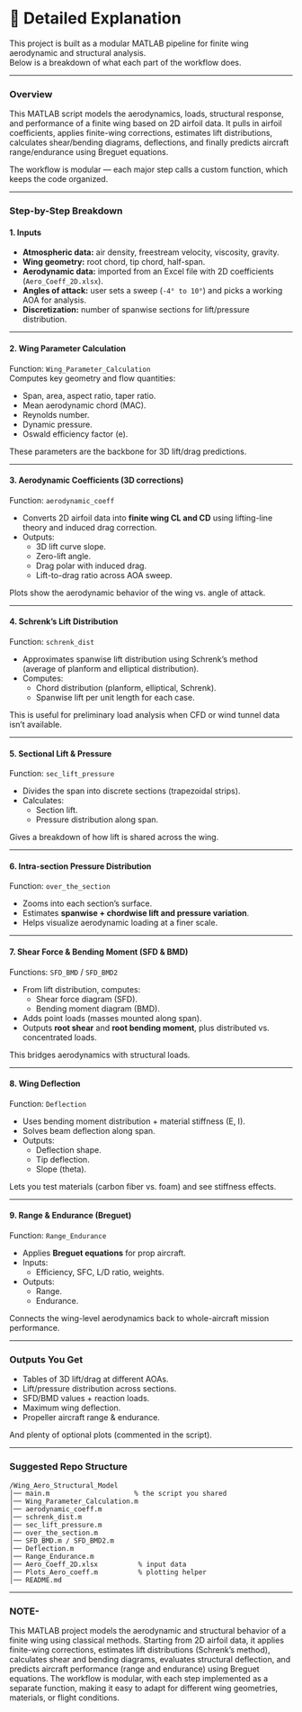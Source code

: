 # 📖 Detailed Explanation

This project is built as a modular MATLAB pipeline for finite wing aerodynamic and structural analysis.  
Below is a breakdown of what each part of the workflow does.

---

### **Overview**

This MATLAB script models the aerodynamics, loads, structural response, and performance of a finite wing based on 2D airfoil data. It pulls in airfoil coefficients, applies finite-wing corrections, estimates lift distributions, calculates shear/bending diagrams, deflections, and finally predicts aircraft range/endurance using Breguet equations.

The workflow is modular — each major step calls a custom function, which keeps the code organized.

---

### **Step-by-Step Breakdown**

#### **1. Inputs**

* **Atmospheric data:** air density, freestream velocity, viscosity, gravity.
* **Wing geometry:** root chord, tip chord, half-span.
* **Aerodynamic data:** imported from an Excel file with 2D coefficients (`Aero_Coeff_2D.xlsx`).
* **Angles of attack:** user sets a sweep (`-4° to 10°`) and picks a working AOA for analysis.
* **Discretization:** number of spanwise sections for lift/pressure distribution.

---

#### **2. Wing Parameter Calculation**

Function: `Wing_Parameter_Calculation`  
Computes key geometry and flow quantities:

* Span, area, aspect ratio, taper ratio.
* Mean aerodynamic chord (MAC).
* Reynolds number.
* Dynamic pressure.
* Oswald efficiency factor (e).

These parameters are the backbone for 3D lift/drag predictions.

---

#### **3. Aerodynamic Coefficients (3D corrections)**

Function: `aerodynamic_coeff`

* Converts 2D airfoil data into **finite wing CL and CD** using lifting-line theory and induced drag correction.
* Outputs:
  * 3D lift curve slope.
  * Zero-lift angle.
  * Drag polar with induced drag.
  * Lift-to-drag ratio across AOA sweep.

Plots show the aerodynamic behavior of the wing vs. angle of attack.

---

#### **4. Schrenk’s Lift Distribution**

Function: `schrenk_dist`

* Approximates spanwise lift distribution using Schrenk’s method (average of planform and elliptical distribution).
* Computes:
  * Chord distribution (planform, elliptical, Schrenk).
  * Spanwise lift per unit length for each case.

This is useful for preliminary load analysis when CFD or wind tunnel data isn’t available.

---

#### **5. Sectional Lift & Pressure**

Function: `sec_lift_pressure`

* Divides the span into discrete sections (trapezoidal strips).
* Calculates:
  * Section lift.
  * Pressure distribution along span.

Gives a breakdown of how lift is shared across the wing.

---

#### **6. Intra-section Pressure Distribution**

Function: `over_the_section`

* Zooms into each section’s surface.
* Estimates **spanwise + chordwise lift and pressure variation**.
* Helps visualize aerodynamic loading at a finer scale.

---

#### **7. Shear Force & Bending Moment (SFD & BMD)**

Functions: `SFD_BMD` / `SFD_BMD2`

* From lift distribution, computes:
  * Shear force diagram (SFD).
  * Bending moment diagram (BMD).
* Adds point loads (masses mounted along span).
* Outputs **root shear** and **root bending moment**, plus distributed vs. concentrated loads.

This bridges aerodynamics with structural loads.

---

#### **8. Wing Deflection**

Function: `Deflection`

* Uses bending moment distribution + material stiffness (E, I).
* Solves beam deflection along span.
* Outputs:
  * Deflection shape.
  * Tip deflection.
  * Slope (theta).

Lets you test materials (carbon fiber vs. foam) and see stiffness effects.

---

#### **9. Range & Endurance (Breguet)**

Function: `Range_Endurance`

* Applies **Breguet equations** for prop aircraft.
* Inputs:
  * Efficiency, SFC, L/D ratio, weights.
* Outputs:
  * Range.
  * Endurance.

Connects the wing-level aerodynamics back to whole-aircraft mission performance.

---

### **Outputs You Get**

* Tables of 3D lift/drag at different AOAs.
* Lift/pressure distribution across sections.
* SFD/BMD values + reaction loads.
* Maximum wing deflection.
* Propeller aircraft range & endurance.

And plenty of optional plots (commented in the script).

---

### **Suggested Repo Structure**

```
/Wing_Aero_Structural_Model
│── main.m                     % the script you shared
│── Wing_Parameter_Calculation.m
│── aerodynamic_coeff.m
│── schrenk_dist.m
│── sec_lift_pressure.m
│── over_the_section.m
│── SFD_BMD.m / SFD_BMD2.m
│── Deflection.m
│── Range_Endurance.m
│── Aero_Coeff_2D.xlsx          % input data
│── Plots_Aero_coeff.m          % plotting helper
│── README.md
```

---

### **NOTE-**

This MATLAB project models the aerodynamic and structural behavior of a finite wing using classical methods. Starting from 2D airfoil data, it applies finite-wing corrections, estimates lift distributions (Schrenk’s method), calculates shear and bending diagrams, evaluates structural deflection, and predicts aircraft performance (range and endurance) using Breguet equations. The workflow is modular, with each step implemented as a separate function, making it easy to adapt for different wing geometries, materials, or flight conditions.

